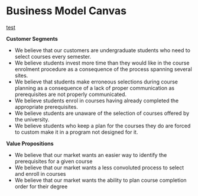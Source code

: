 # Business Model Canvas

[test](test_cards.md)

**Customer Segments**
- We believe that our customers are undergraduate students who need to select courses every semester.
- We believe students invest more time than they would like in the course enrolment procedure as a consequence of the process spanning several sites.
- We believe that students make erroneous selections during course planning as a consequence of a lack of proper communication as prerequisites are not properly communicated.
- We believe students enrol in courses having already completed the appropriate prerequisites.
- We believe students are unaware of the selection of courses offered by the university.
- We believe students who keep a plan for the courses they do are forced to custom make it in a program not designed for it.

**Value Propositions**
- We believe that our market wants an easier way to identify the prerequisites for a given course
- We believe that our market wants a less convoluted process to select and enroll in courses
- We believe that our market wants the ability to plan course completion order for their degree